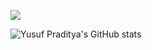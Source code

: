 ![](https://komarev.com/ghpvc/?username=yusufpraditya)


![Yusuf Praditya's GitHub stats](https://github-readme-stats.vercel.app/api?username=yusufpraditya&count_private=true&show_icons=true&theme=vue&hide=prs,issues,contribs)


<!--
**yusufpraditya/yusufpraditya** is a ✨ _special_ ✨ repository because its `README.md` (this file) appears on your GitHub profile.

Here are some ideas to get you started:

- 🔭 I’m currently working on ...
- 🌱 I’m currently learning ...
- 👯 I’m looking to collaborate on ...
- 🤔 I’m looking for help with ...
- 💬 Ask me about ...
- 📫 How to reach me: ...
- 😄 Pronouns: ...
- ⚡ Fun fact: ...
-->
